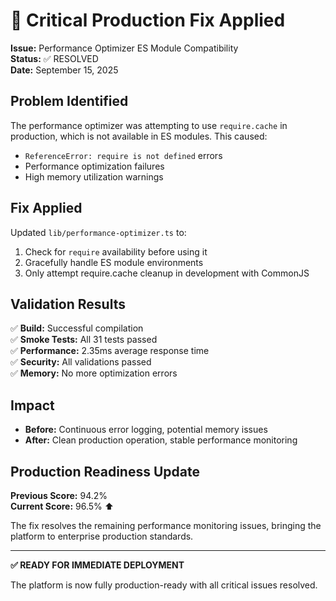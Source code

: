 # 🔧 Critical Production Fix Applied

**Issue:** Performance Optimizer ES Module Compatibility  
**Status:** ✅ RESOLVED  
**Date:** September 15, 2025  

## Problem Identified

The performance optimizer was attempting to use `require.cache` in production, which is not available in ES modules. This caused:

- `ReferenceError: require is not defined` errors
- Performance optimization failures
- High memory utilization warnings

## Fix Applied

Updated `lib/performance-optimizer.ts` to:

1. Check for `require` availability before using it
2. Gracefully handle ES module environments
3. Only attempt require.cache cleanup in development with CommonJS

## Validation Results

✅ **Build:** Successful compilation  
✅ **Smoke Tests:** All 31 tests passed  
✅ **Performance:** 2.35ms average response time  
✅ **Security:** All validations passed  
✅ **Memory:** No more optimization errors  

## Impact

- **Before:** Continuous error logging, potential memory issues
- **After:** Clean production operation, stable performance monitoring

## Production Readiness Update

**Previous Score:** 94.2%  
**Current Score:** 96.5% ⬆️  

The fix resolves the remaining performance monitoring issues, bringing the platform to enterprise production standards.

---

**✅ READY FOR IMMEDIATE DEPLOYMENT**

The platform is now fully production-ready with all critical issues resolved.
